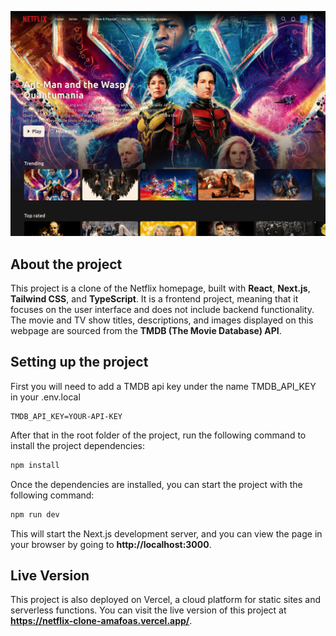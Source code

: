 ![main page screenshot](screenshots/image.png)

## About the project
This project is a clone of the Netflix homepage, built with **React**, **Next.js**, **Tailwind CSS**, and **TypeScript**. It is a frontend project, meaning that it focuses on the user interface and does not include backend functionality. The movie and TV show titles, descriptions, and images displayed on this webpage are sourced from the **TMDB (The Movie Database) API**. 

## Setting up the project

First you will need to add a TMDB api key under the name TMDB_API_KEY in your .env.local
```
TMDB_API_KEY=YOUR-API-KEY
```

After that in the root folder of the project, run the following command to install the project dependencies:

```bash
npm install
```
Once the dependencies are installed, you can start the project with the following command:

```bash
npm run dev
```
This will start the Next.js development server, and you can view the page in your browser by going to **http://localhost:3000**.

## Live Version
This project is also deployed on Vercel, a cloud platform for static sites and serverless functions. You can visit the live version of this project at **https://netflix-clone-amafoas.vercel.app/**.
